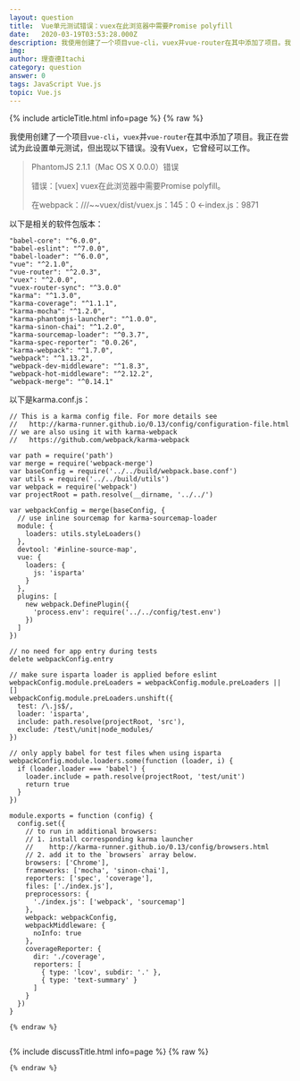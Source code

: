 ```yaml
---
layout: question
title:  Vue单元测试错误：vuex在此浏览器中需要Promise polyfill
date:   2020-03-19T03:53:28.000Z
description: 我使用创建了一个项目vue-cli，vuex并vue-router在其中添加了项目。我正在尝试为此设置单元测试，但出现以下错误。没有Vuex，它曾经可以工...
img: 
author: 理查德Itachi
category: question
answer: 0
tags: JavaScript Vue.js
topic: Vue.js
---
```

<div class="article-root">
  <div class="article">
    {% include articleTitle.html info=page %}
    {% raw %}
    <div class="article-content"><p><font style="vertical-align: inherit;"><font style="vertical-align: inherit;">我使用创建了一个项目</font></font><code>vue-cli</code><font style="vertical-align: inherit;"><font style="vertical-align: inherit;">，</font></font><code>vuex</code><font style="vertical-align: inherit;"><font style="vertical-align: inherit;">并</font></font><code>vue-router</code><font style="vertical-align: inherit;"><font style="vertical-align: inherit;">在其中</font><font style="vertical-align: inherit;">添加</font><font style="vertical-align: inherit;">了项目</font><font style="vertical-align: inherit;">。</font><font style="vertical-align: inherit;">我正在尝试为此设置单元测试，但出现以下错误。</font><font style="vertical-align: inherit;">没有Vuex，它曾经可以工作。</font></font></p>

<blockquote>
  <p><font style="vertical-align: inherit;"><font style="vertical-align: inherit;">PhantomJS 2.1.1（Mac OS X 0.0.0）错误</font></font></p>
  
  <p><font style="vertical-align: inherit;"><font style="vertical-align: inherit;">错误：[vuex] vuex在此浏览器中需要Promise polyfill。</font></font></p>
  
  <p><font style="vertical-align: inherit;"><font style="vertical-align: inherit;">在webpack：///~~vuex/dist/vuex.js：145：0 &lt;-index.js：9871</font></font></p>
</blockquote>

<p><font style="vertical-align: inherit;"><font style="vertical-align: inherit;">以下是相关的软件包版本：</font></font></p>

<pre><code>"babel-core": "^6.0.0",<font></font>
"babel-eslint": "^7.0.0",<font></font>
"babel-loader": "^6.0.0",<font></font>
"vue": "^2.1.0",<font></font>
"vue-router": "^2.0.3",<font></font>
"vuex": "^2.0.0",<font></font>
"vuex-router-sync": "^3.0.0"<font></font>
"karma": "^1.3.0",<font></font>
"karma-coverage": "^1.1.1",<font></font>
"karma-mocha": "^1.2.0",<font></font>
"karma-phantomjs-launcher": "^1.0.0",<font></font>
"karma-sinon-chai": "^1.2.0",<font></font>
"karma-sourcemap-loader": "^0.3.7",<font></font>
"karma-spec-reporter": "0.0.26",<font></font>
"karma-webpack": "^1.7.0",<font></font>
"webpack": "^1.13.2",<font></font>
"webpack-dev-middleware": "^1.8.3",<font></font>
"webpack-hot-middleware": "^2.12.2",<font></font>
"webpack-merge": "^0.14.1"<font></font>
</code></pre>

<p><font style="vertical-align: inherit;"><font style="vertical-align: inherit;">以下是karma.conf.js：</font></font></p>

<pre><code>// This is a karma config file. For more details see<font></font>
//   http://karma-runner.github.io/0.13/config/configuration-file.html<font></font>
// we are also using it with karma-webpack<font></font>
//   https://github.com/webpack/karma-webpack<font></font>
<font></font>
var path = require('path')<font></font>
var merge = require('webpack-merge')<font></font>
var baseConfig = require('../../build/webpack.base.conf')<font></font>
var utils = require('../../build/utils')<font></font>
var webpack = require('webpack')<font></font>
var projectRoot = path.resolve(__dirname, '../../')<font></font>
<font></font>
var webpackConfig = merge(baseConfig, {<font></font>
  // use inline sourcemap for karma-sourcemap-loader<font></font>
  module: {<font></font>
    loaders: utils.styleLoaders()<font></font>
  },<font></font>
  devtool: '#inline-source-map',<font></font>
  vue: {<font></font>
    loaders: {<font></font>
      js: 'isparta'<font></font>
    }<font></font>
  },<font></font>
  plugins: [<font></font>
    new webpack.DefinePlugin({<font></font>
      'process.env': require('../../config/test.env')<font></font>
    })<font></font>
  ]<font></font>
})<font></font>
<font></font>
// no need for app entry during tests<font></font>
delete webpackConfig.entry<font></font>
<font></font>
// make sure isparta loader is applied before eslint<font></font>
webpackConfig.module.preLoaders = webpackConfig.module.preLoaders || []<font></font>
webpackConfig.module.preLoaders.unshift({<font></font>
  test: /\.js$/,<font></font>
  loader: 'isparta',<font></font>
  include: path.resolve(projectRoot, 'src'),<font></font>
  exclude: /test\/unit|node_modules/<font></font>
})<font></font>
<font></font>
// only apply babel for test files when using isparta<font></font>
webpackConfig.module.loaders.some(function (loader, i) {<font></font>
  if (loader.loader === 'babel') {<font></font>
    loader.include = path.resolve(projectRoot, 'test/unit')<font></font>
    return true<font></font>
  }<font></font>
})<font></font>
<font></font>
module.exports = function (config) {<font></font>
  config.set({<font></font>
    // to run in additional browsers:<font></font>
    // 1. install corresponding karma launcher<font></font>
    //    http://karma-runner.github.io/0.13/config/browsers.html<font></font>
    // 2. add it to the `browsers` array below.<font></font>
    browsers: ['Chrome'],<font></font>
    frameworks: ['mocha', 'sinon-chai'],<font></font>
    reporters: ['spec', 'coverage'],<font></font>
    files: ['./index.js'],<font></font>
    preprocessors: {<font></font>
      './index.js': ['webpack', 'sourcemap']<font></font>
    },<font></font>
    webpack: webpackConfig,<font></font>
    webpackMiddleware: {<font></font>
      noInfo: true<font></font>
    },<font></font>
    coverageReporter: {<font></font>
      dir: './coverage',<font></font>
      reporters: [<font></font>
        { type: 'lcov', subdir: '.' },<font></font>
        { type: 'text-summary' }<font></font>
      ]<font></font>
    }<font></font>
  })<font></font>
}<font></font>
</code></pre></div>
    {% endraw %}
  </div>
  <p style="height: 0;width:0;overflow: hidden;"> 第2337篇《Vue单元测试错误：vuex在此浏览器中需要Promise polyfill》来自Winter(https://github.com/aiyld/aiyld.github.io)的站点</p>
  <div class="discuss-wrapper">
    {% include discussTitle.html info=page %}
    {% raw %}
    
    {% endraw %}
  </div>
<div>

